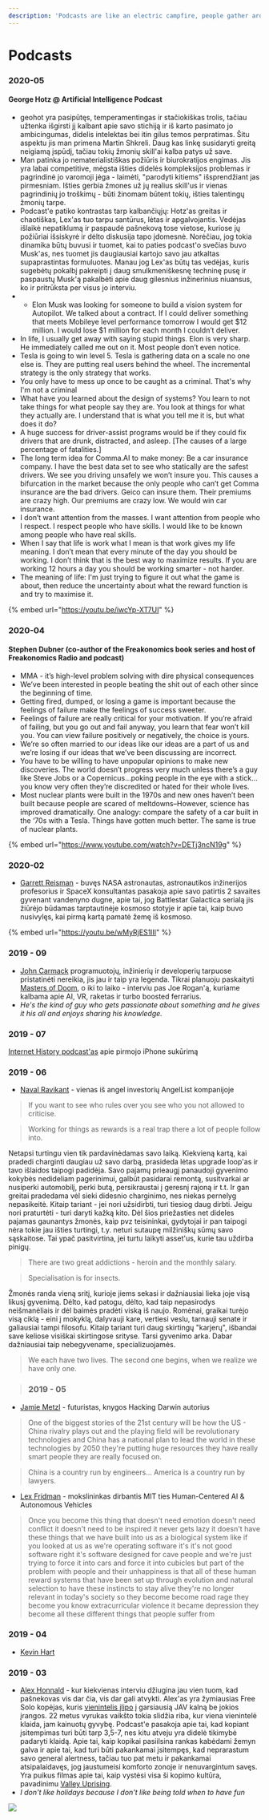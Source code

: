 ```yaml
---
description: 'Podcasts are like an electric campfire, people gather around and tell stories'
---
```


# Podcasts

### 2020-05

#### George Hotz @ Artificial Intelligence Podcast

* geohot yra pasipūtęs, temperamentingas ir stačiokiškas trolis, tačiau užtenka išgirsti jį kalbant apie savo stichiją ir iš karto pasimato jo ambicingumas, didelis intelektas bei itin gilus temos perpratimas. Šitu aspektu jis man primena Martin Shkreli. Daug kas linkę susidaryti greitą neigiamą įspūdį, tačiau tokių žmonių skill'ai kalba patys už save. 
* Man patinka jo nematerialistiškas požiūris ir biurokratijos engimas. Jis yra labai competitive, mėgsta išties didelės kompleksijos problemas ir pagrindinė jo varomoji jėga - laimėti, "parodyti kitiems" išsprendžiant jas pirmesniam. Išties gerbia žmones už jų realius skill'us ir vienas pagrindinių jo troškimų - būti žinomam būtent tokių, išties talentingų žmonių tarpe.
* Podcast'e patiko kontrastas tarp kalbančiųjų: Hotz'as greitas ir chaotiškas, Lex'as tuo tarpu santūrus, lėtas ir apgalvojantis. Vedėjas išlaikė nepatiklumą ir paspaudė pašnekovą tose vietose, kuriose jų požiūriai išsiskyrė ir dėlto diskusija tapo įdomesnė. Norėčiau, jog tokia dinamika būtų buvusi ir tuomet, kai to paties podcast'o svečias buvo Musk'as, nes tuomet jis daugiausiai kartojo savo jau atkaltas supaprastintas formuluotes. Manau jog Lex'as būtų tas vedėjas, kuris sugebėtų pokalbį pakreipti į daug smulkmeniškesnę techninę pusę ir paspaustų Musk'ą pakalbėti apie daug gilesnius inžinerinius niuansus, ko ir pritrūksta per visus jo interviu.
* * Elon Musk was looking for someone to build a vision system for Autopilot. We talked about a contract. If I could deliver something that meets Mobileye level performance tomorrow I would get $12 million. I would lose $1 million for each month I couldn’t deliver.
* In life, I usually get away with saying stupid things. Elon is very sharp. He immediately called me out on it. Most people don’t even notice.
* Tesla is going to win level 5. Tesla is gathering data on a scale no one else is. They are putting real users behind the wheel. The incremental strategy is the only strategy that works.
* You only have to mess up once to be caught as a criminal. That's why I'm not a criminal
* What have you learned about the design of systems? You learn to not take things for what people say they are. You look at things for what they actually are. I understand that is what you tell me it is, but what does it do?
* A huge success for driver-assist programs would be if they could fix drivers that are drunk, distracted, and asleep. \[The causes of a large percentage of fatalities.\]
* The long term idea for Comma.AI to make money: Be a car insurance company. I have the best data set to see who statically are the safest drivers. We see you driving unsafely we won’t insure you. This causes a bifurcation in the market because the only people who can’t get Comma insurance are the bad drivers. Geico can insure them. Their premiums are crazy high. Our premiums are crazy low. We would win car insurance.
* I don’t want attention from the masses. I want attention from people who I respect. I respect people who have skills. I would like to be known among people who have real skills.
* When I say that life is work what I mean is that work gives my life meaning. I don’t mean that every minute of the day you should be working. I don’t think that is the best way to maximize results. If you are working 12 hours a day you should be working smarter - not harder.
* The meaning of life: I'm just trying to figure it out what the game is about, then reduce the uncertainty about what the reward function is and try to maximise it.

{% embed url="https://youtu.be/iwcYp-XT7UI" %}

### 2020-04

#### Stephen Dubner \(co-author of the Freakonomics book series and host of Freakonomics Radio and podcast\)

* MMA - it’s high-level problem solving with dire physical consequences
* We’ve been interested in people beating the shit out of each other since the beginning of time.
* Getting fired, dumped, or losing a game is important because the feelings of failure make the feelings of success sweeter. 
* Feelings of failure are really critical for your motivation. If you’re afraid of failing, but you go out and fail anyway, you learn that fear won’t kill you. You can view failure positively or negatively, the choice is yours.
* We’re so often married to our ideas like our ideas are a part of us and we’re losing if our ideas that we’ve been discussing are incorrect.
* You have to be willing to have unpopular opinions to make new discoveries. The world doesn’t progress very much unless there’s a guy like Steve Jobs or a Copernicus…poking people in the eye with a stick…you know very often they’re discredited or hated for their whole lives.
* Most nuclear plants were built in the 1970s and new ones haven’t been built because people are scared of meltdowns–However, science has improved dramatically. One analogy: compare the safety of a car built in the ‘70s with a Tesla. Things have gotten much better. The same is true of nuclear plants.

{% embed url="https://www.youtube.com/watch?v=DETj3ncN19g" %}

### 2020-02

* [Garrett Reisman](https://www.youtube.com/watch?v=3RG5pXTpLBI) - buvęs NASA astronautas, astronautikos inžinerijos profesorius ir SpaceX konsultantas pasakoja apie savo patirtis 2 savaites gyvenant vandenyno dugne, apie tai, jog Battlestar Galactica serialą jis žiūrėjo būdamas tarptautinėje kosmoso stotyje ir apie tai, kaip buvo nusivylęs, kai pirmą kartą pamatė žemę iš kosmoso.

{% embed url="https://youtu.be/wMyRjES1lII" %}

### 2019 - 09

* [John Carmack](https://www.youtube.com/watch?v=udlMSe5-zP8) programuotojų, inžinierių ir developerių tarpuose pristatinėti nereikia, jis jau ir taip yra legenda. Tikrai planuoju paskaityti [Masters of Doom](https://www.amazon.com/Masters-Doom-Created-Transformed-Culture/dp/0812972155), o iki to laiko - interviu pas Joe Rogan'ą, kuriame kalbama apie AI, VR, raketas ir turbo boosted ferrarius.
* _He's the kind of guy who gets passionate about something and he gives it his all and enjoys sharing his knowledge._ 

### 2019 - 07

[Internet History podcast'as](../kompanijos/apple.md) apie pirmojo iPhone sukūrimą

### 2019 - 06

* [Naval Ravikant](https://www.youtube.com/watch?v=3qHkcs3kG44) - vienas iš angel investorių AngelList kompanijoje

> If you want to see who rules over you see who you not allowed to criticise.

> Working for things as rewards is a real trap there a lot of people follow into.

Netapsi turtingu vien tik pardavinėdamas savo laiką. Kiekvieną kartą, kai pradedi charginti daugiau už savo darbą, prasideda lėtas upgrade loop'as ir tavo išlaidos taipogi padidėja. Savo pajamų prieaugį panaudoji gyvenimo kokybės nedideliam pagerinimui, galbūt pasidarai remontą, susitvarkai ar nusiperki automobilį, perki butą, persikraustai į geresnį rajoną ir t.t. Ir gan greitai pradedama vėl sieki didesnio charginimo, nes niekas pernelyg nepasikeitė. Kitaip tariant - jei nori užsidirbti, turi tiesiog daug dirbti. Jeigu nori praturtėti - turi daryti kažką kito. Dėl šios priežasties net dideles pajamas gaunantys žmonės, kaip pvz teisininkai, gydytojai ir pan taipogi nėra tokie jau išties turtingi, t.y. neturi sutaupę milžiniškų sūmų savo sąskaitose. Tai ypač pasitvirtina, jei turtu laikyti asset'us, kurie tau uždirba pinigų.

> There are two great addictions - heroin and the monthly salary.

> Specialisation is for insects.

Žmonės randa vieną sritį, kurioje jiems sekasi ir dažniausiai lieka joje visą likusį gyvenimą. Dėlto, kad patogu, dėlto, kad taip nepasirodys neišmanėliais ir dėl baimės pradėti viską iš naujo. Romėnai, graikai turėjo visą ciklą - eini į mokyklą, dalyvauji kare, vertiesi veslu, tarnauji senate ir galiausiai tampi filosofu. Kitaip tariant turi daug skirtingų "karjerų", išbandai save keliose visiškai skirtingose srityse. Tarsi gyvenimo arka. Dabar dažniausiai taip nebegyvename, specializuojamės.

> We each have two lives. The second one begins, when we realize we have only one.

> ### 2019 - 05

* [Jamie Metzl](https://youtu.be/aaZRiN15tXI) - futuristas, knygos Hacking Darwin autorius

> One of the biggest stories of the 21st century will be how the US - China rivalry plays out and the playing field will be revolutionary technologies and China has a national plan to lead the world in these technologies by 2050 they're putting huge resources they have really smart people they are really focused on.

> China is a country run by engineers... America is a country run by lawyers.

* [Lex Fridman](https://youtu.be/PmRYHWq4cn4) - mokslininkas dirbantis MIT ties Human-Centered AI & Autonomous Vehicles

> Once you become this thing that doesn't need emotion doesn't need conflict it doesn't need to be inspired it never gets lazy it doesn't have these things that we have built into us as a biological system like if you looked at us as we're operating software it's it's not good software right it's software designed for cave people and we're just trying to force it into cars and force it into cubicles but part of the problem with people and their unhappiness is that all of these human reward systems that have been set up through evolution and natural selection to have these instincts to stay alive they're no longer relevant in today's society so they become become road rage they become you know extracurricular violence it became depression they become all these different things that people suffer from

### 2019 - 04

* [Kevin Hart](../asmenybes/pop-kultura/kevin-hart.md)

### 2019 - 03

* [Alex Honnald](https://youtu.be/2OhHkBmbb5Y) - kur kiekvienas interviu džiugina jau vien tuom, kad pašnekovas vis dar čia, vis dar gali atvykti. Alex'as yra žymiausias Free Solo kopėjas, kuris [vienintelis įlipo](https://www.wikiwand.com/en/Free_Solo) į garsiausią JAV kalną be jokios įrangos. 22 metus vyrukas vaikšto tokia slidžia riba, kur viena vienintelė klaida, jam kainuotų gyvybę. Podcast'e pasakoja apie tai, kad kopiant įsitempimas turi būti tarp 3,5-7, nes kitu atveju yra didelė tikimybė padaryti klaidą. Apie tai, kaip kopikai pasiilsina rankas kabėdami žemyn galva ir apie tai, kad turi būti pakankamai įsitempęs, kad neprarastum savo general alertness, tačiau tuo pat metu ir pakankamai atsipalaidavęs, jog jaustumeisi komforto zonoje ir nenuvargintum savęs. Yra puikus filmas apie tai, kaip vystėsi visa ši kopimo kultūra, pavadinimu [Valley Uprising](https://www.imdb.com/title/tt3784160/).
*  _I don't like holidays because I don't like being told when to have fun_

![](../../.gitbook/assets/8be64e4b-cdb9-4ed6-947a-8e9ffebf5466.jpg)

